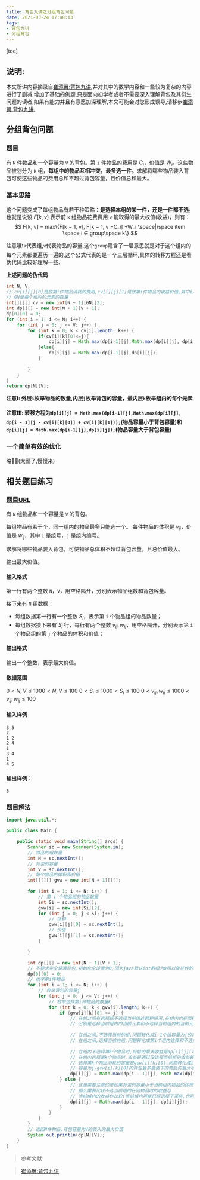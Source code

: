 ```yaml
---
title: 背包九讲之分组背包问题
date: 2021-03-24 17:48:13
tags:
- 背包九讲
- 分组背包
---
```


<!--将该代码放入博客模板的head中即可-->
<script type="text/x-mathjax-config">
MathJax.Hub.Config({
tex2jax: {
  inlineMath: [['$','$'], ['\\(','\\)']],
  processEscapes: true
  }
});
</script>
<!--latex数学显示公式-->
<script type="text/javascript" src="https://cdn.mathjax.org/mathjax/latest/MathJax.js?config=TeX-AMS-MML_HTMLorMML"></script>


[toc]

## 说明:

本文所讲内容摘录自[崔添翼:背包九讲](https://github.com/tianyicui/pack),并对其中的数学内容和一些较为复杂的内容进行了删减,增加了基础的例题,只是面向初学者或者不需要深入理解背包及其衍生问题的读者,如果有能力并且有意愿加深理解,本文可能会对您形成误导,请移步[崔添翼:背包九讲.](https://github.com/tianyicui/pack)

## 分组背包问题

### 题目

有 `N` 件物品和一个容量为 `V` 的背包。第 `i` 件物品的费用是 $C_i$，价值是 $W_i$。这些物品被划分为 `K` 组，**每组中的物品互相冲突，最多选一件**。求解将哪些物品装入背包可使这些物品的费用总和不超过背包容量，且价值总和最大。

### 基本思路

这个问题变成了每组物品有若干种策略：**是选择本组的某一件，还是一件都不选**。也就是说设 $F[k, v]$ 表示前 `k` 组物品花费费用 `v` 能取得的最大权值(收益)，则有：
$$
F[k, v] = max\{F[k − 1, v], F[k − 1, v −C_i] +W_i \space|\space item \space i ∈ group\space k\}
$$

注意哦❗`k`代表组,`v`代表物品的容量,这个`group`隐含了一层意思就是对于这个组内的每个元素都要遍历一遍的,这个公式代表的是一个三层循环,具体的转移方程还是看伪代码比较好理解一些.

**上述问题的伪代码**

```java
int N, V;
// cv[i][j][0]是放第i件物品消耗的费用,cv[i][j][1]是放第i件物品的收益价值,其中i从1开始
// GN是每个组内的元素的数量
int[][][] cv = new int[N + 1][GN][2];
int dp[][] = new int[N + 1][V + 1];
dp[0][0] = 0;
for (int i = 1; i <= N; i++) {
    for (int j = 0; j <= V; j++) {
        for (int k = 0; k < cv[i].length; k++) {
            if(cv[i][k][0]<=j){
                dp[i][j] = Math.max(dp[i-1][j],Math.max(dp[i][j], dp[i - 1][j - cv[i][k][0]] + cv[i][k][1]));
            }else{
                dp[i][j] = Math.max(dp[i-1][j],dp[i][j]);
            }
            
        }
    }
}
return dp[N][V];
```

**注意❗: 外层`i`枚举物品的数量,内层`j`枚举背包的容量，最内层`k`枚举组内的每个元素**

**注意❗❗❗: 转移方程为`dp[i][j] = Math.max(dp[i-1][j],Math.max(dp[i][j], dp[i - 1][j - cv[i][k][0]] + cv[i][k][1]));`(物品容量小于背包容量)和`dp[i][j] = Math.max(dp[i-1][j],dp[i][j]);`(物品容量大于背包容量)**



### 一个简单有效的优化

略🚮🤐(太菜了,慢慢来)

## 相关题目练习
### [题目URL](https://www.acwing.com/problem/content/9/)

有 `N` 组物品和一个容量是 `V` 的背包。

每组物品有若干个，同一组内的物品最多只能选一个。
每件物品的体积是 $v_{ij}$，价值是 $w_{ij}$，其中 `i` 是组号，`j` 是组内编号。

求解将哪些物品装入背包，可使物品总体积不超过背包容量，且总价值最大。

输出最大价值。

#### 输入格式

第一行有两个整数 `N`，`V`，用空格隔开，分别表示物品组数和背包容量。

接下来有 `N` 组数据：

- 每组数据第一行有一个整数 $S_i$，表示第 `i` 个物品组的物品数量；
- 每组数据接下来有 $S_i$ 行，每行有两个整数 $v_{ij},w_{ij}$，用空格隔开，分别表示第 `i` 个物品组的第 `j` 个物品的体积和价值；

#### 输出格式

输出一个整数，表示最大价值。

#### 数据范围

$0<N,V≤1000<N,V≤100$
$0<S_i≤1000<S_i≤100$
$0<v_{ij},w_{ij}≤1000<v_{ij},w_{ij}≤100$

#### 输入样例

```
3 5
2
1 2
2 4
1
3 4
1
4 5
```

#### 输出样例：

```
8
```


### 题目解法



```java
import java.util.*;

public class Main {

    public static void main(String[] args) {
        Scanner sc = new Scanner(System.in);
        // 物品的组数量
        int N = sc.nextInt();
        // 背包的容量
        int V = sc.nextInt();
        // 每个物品的体积和价值
        int[][][] gvw = new int[N + 1][][];

        for (int i = 1; i <= N; i++) {
            // 第 i 个物品组的物品数量
            int Si = sc.nextInt();
            gvw[i] = new int[Si][2];
            for (int j = 0; j < Si; j++) {
                // 体积
                gvw[i][j][0] = sc.nextInt();
                // 价值
                gvw[i][j][1] = sc.nextInt();
            }

        }

        int dp[][] = new int[N + 1][V + 1];
        // 不要求完全装满背包,初始化全设置为0,因为java默认int数组为0所以象征性的初始化第一个
        dp[0][0] = 0;
        // 枚举第i件物品
        for (int i = 1; i <= N; i++) {
            // 枚举背包的容量j
            for (int j = 0; j <= V; j++) {
                // 枚举选择第i种物品的数量k
                for (int k = 0; k < gvw[i].length; k++) {
                    if (gvw[i][k][0] <= j) {
                        // 在组之间有选择或不选择当前组这两种情况,在组内也有两种情况,
                        // 分别是选择当前组内的当前元素和不选择当前组内的当前元素
                        
                        // 在组之间,不选择当前的组,问题转化成i-1个组容量为j的背包最多能装下物品的收益即:dp[i-1][j]
                        // 在组之间,选择当前的组,问题转化成第i个组内选择和不选择第k个物品的问题,描述如下:
                        
                        // 在组内不选择第k个物品时,目前的最大收益是dp[i][j](可能选择了某个物品,也可能没有选择某个物品),
                        // 在组内选择第k个物品时,收益是通过没选择当前组的收益转移而来的,
                        // 选择第k个物品消耗的容量是gcw[i][k][0],问题转化成i-1个组,
                        // 容量为j-gcw[i][k][0]的背包最多能装下的物品的最大收益,是dp[i-1][j-gvw[i][k][0]]
                        dp[i][j] = Math.max(dp[i - 1][j], Math.max(dp[i][j], dp[i - 1][j - gvw[i][k][0]] + gvw[i][k][1]));
                    } else {
                        // 这里需要注意的是如果背包的容量小于当前组内物品的体积,
                        // 那么需要比较不选当前组的任何物品时的收益与
                        // 当前组内的收益作比较(当前组内可能已经选择了某些,也可能没有选择,没有选择时值是dp[i - 1][j])
                        dp[i][j] = Math.max(dp[i - 1][j], dp[i][j]);
                    }
                }
            }
        }
        // 返回N件物品,背包容量为V的装入的最大价值
        System.out.println(dp[N][V]);
    }
}
```

>参考文献

> [崔添翼:背包九讲](https://github.com/tianyicui/pack)